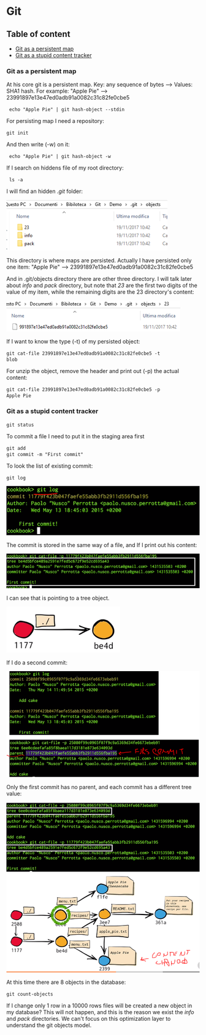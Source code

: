 # Git

## Table of content

- [Git as a persistent map](#git-as-a-persistent-map)   
- [Git as a stupid content tracker](#git-as-a-stupid-content-tracker)

### Git as a persistent map

At his core git is a persistent map. Key: any sequence of bytes --> Values: SHA1 hash. For example: "Apple Pie" --> 23991897e13e47ed0adb91a0082c31c82fe0cbe5

```
 echo "Apple Pie" | git hash-object --stdin
```
For persisting map I need a repository:

```
git init
```
And then write (-w) on it:

```
 echo "Apple Pie" | git hash-object -w
```

If I search on hiddens file of my root directory:

```
 ls -a
```
I will find an hidden *.git* folder:

<img src="https://github.com/KiraDiShira/Git/blob/master/Images/githiddenfolder.png" />

This directory is where maps are persisted. Actually I have persisted only one item: "Apple Pie" --> 23991897e13e47ed0adb91a0082c31c82fe0cbe5

And in .git/objects directory there are other three directory.
I will talk later about *info* and *pack* directory, but note that *23* are the first two digits of the value of my item, while the remaining digits are the 23 directory's content:

<img src="https://github.com/KiraDiShira/Git/blob/master/Images/23new.PNG" />

If I want to know the type (-t) of my persisted object:

```
git cat-file 23991897e13e47ed0adb91a0082c31c82fe0cbe5 -t
blob
```

For unzip the object, remove the header and print out (-p) the actual content:

```
git cat-file 23991897e13e47ed0adb91a0082c31c82fe0cbe5 -p
Apple Pie
```
### Git as a stupid content tracker

```
git status
```

To commit a file I need to put it in the staging area first

```
git add
git commit -m "First commit"
```
To look the list of existing commit:

```
git log
```
<img src="https://github.com/KiraDiShira/Git/blob/master/Images/gitlog.png" />

The commit is stored in the same way of a file, and If I print out his content:

<img src="https://github.com/KiraDiShira/Git/blob/master/Images/commitobject.png" />

I can see that is pointing to a tree object.

<img src="https://github.com/KiraDiShira/Git/blob/master/Images/objmod1.png" />

If I do a second commit:

<img src="https://github.com/KiraDiShira/Git/blob/master/Images/secondcommit.PNG" />

Only the first commit has no parent, and each commit has a different tree value:

<img src="https://github.com/KiraDiShira/Git/blob/master/Images/secondcommittree.PNG" />

<img src="https://github.com/KiraDiShira/Git/blob/master/Images/gom.png" />

At this time there are 8 objects in the database:

```
git count-objects
```
If I change only 1 row in a 10000 rows files will be created a new object in my database? This will not happen, and this is the reason we exist the *info* and *pack* directories. We can't focus on this optimization layer to understand the git objects model.
